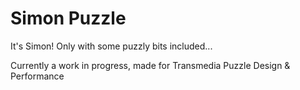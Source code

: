 # Simon Puzzle

It's Simon! Only with some puzzly bits included...

Currently a work in progress, made for Transmedia Puzzle Design & Performance